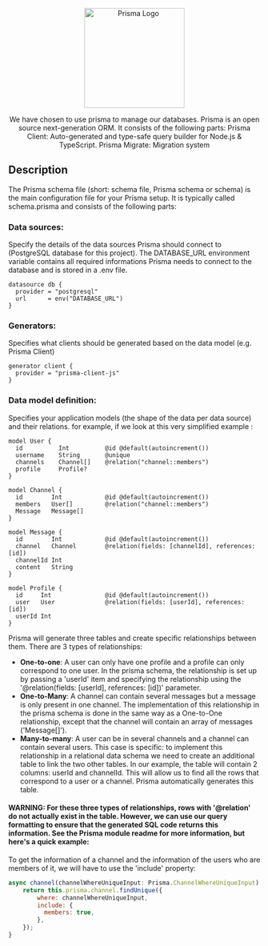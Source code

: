 <p align="center">
  <a href="https://www.prisma.io/docs/concepts" target="blank"><img src="https://website-v9.vercel.app/logo-dark.svg" width="200" alt="Prisma Logo" /></a>
</p>

<p align="center">
    We have chosen to use prisma to manage our databases. Prisma is an open source next-generation ORM. It consists of the following parts: Prisma Client: Auto-generated and type-safe query builder for Node.js & TypeScript. Prisma Migrate: Migration system
</p>


## Description

The Prisma schema file (short: schema file, Prisma schema or schema) is the main configuration file for your Prisma setup. It is typically called schema.prisma and consists of the following parts:

### Data sources:
Specify the details of the data sources Prisma should connect to (PostgreSQL database for this project). The DATABASE_URL environment variable contains all required informations Prisma needs to connect to the database and is stored in a .env file.
```prisma
datasource db {
  provider = "postgresql"
  url      = env("DATABASE_URL")
}
```
### Generators:
Specifies what clients should be generated based on the data model (e.g. Prisma Client)
```prisma
generator client {
  provider = "prisma-client-js"
}
```

### Data model definition:
Specifies your application models (the shape of the data per data source) and their relations. for example, if we look at this very simplified example :
```prisma
model User {
  id          Int          @id @default(autoincrement())
  username    String       @unique
  channels    Channel[]    @relation("channel::members")
  profile     Profile?
}

model Channel {
  id        Int            @id @default(autoincrement())
  members   User[]         @relation("channel::members")
  Message   Message[]
}

model Message {
  id        Int            @id @default(autoincrement())
  channel   Channel        @relation(fields: [channelId], references: [id])
  channelId Int
  content   String
}

model Profile {
  id     Int               @id @default(autoincrement())
  user   User              @relation(fields: [userId], references: [id])
  userId Int
}

```

Prisma will generate three tables and create specific relationships between them. There are 3 types of relationships: 
- **One-to-one**: A user can only have one profile and a profile can only correspond to one user. In the prisma schema, the relationship is set up by passing a 'userId' item and specifying the relationship using the '@relation(fields: [userId], references: [id])' parameter.
- **One-to-Many**: A channel can contain several messages but a message is only present in one channel. The implementation of this relationship in the prisma schema is done in the same way as a One-to-One relationship, except that the channel will contain an array of messages ('Message[]').
- **Many-to-many**: A user can be in several channels and a channel can contain several users. This case is specific: to implement this relationship in a relational data schema we need to create an additional table to link the two other tables. In our example, the table will contain 2 columns: userId and channelId. This will allow us to find all the rows that correspond to a user or a channel. Prisma automatically generates this table.

#### WARNING: For these three types of relationships, rows with '@relation' do not actually exist in the table. However, we can use our query formatting to ensure that the generated SQL code returns this information. See the Prisma module readme for more information, but here's a quick example:

To get the information of a channel and the information of the users who are members of it, we will have to use the 'include' property:
```js
async channel(channelWhereUniqueInput: Prisma.ChannelWhereUniqueInput): Promise<Channel | null> {
	return this.prisma.channel.findUnique({
		where: channelWhereUniqueInput,
		include: {
		  members: true,
		},
	});
}
```
